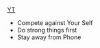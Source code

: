 [YT](https://www.youtube.com/watch?v=6IMyNq3aBHw)
- Compete against Your Self
- Do strong things first
- Stay away from Phone
